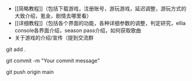 - [[简略教程]]（包括下载游戏，注册账号，游玩游戏，延迟调整，游玩方式的大致介绍，氪金，剧情去哪里看）
- [[详细教程]]（包括各个界面的功能，各种详细参数的调整，判定研究，ellia console各界面介绍，season pass介绍，如何获取歌曲
- 关于游戏的介绍/宣传（提到交流群


git add .

git commit -m "Your commit message"

git push origin main

